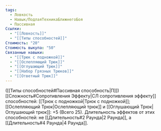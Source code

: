 ```yaml
---
tags:
  - Ловкость
  - Навык/ПодлаяТехникаБлижнегоБоя
  - Пассивная
Ссылки:
  - "[[Ловкость]]"
  - "[[Типы способностей]]"
Стоимость: "20"
Стоимость выкупа: "50"
Связанные навыки:
  - "[[Трюк с подножкой]]"
  - "[[Ослепляющий Трюк]]"
  - "[[Оглушающий Трюк]]"
  - "[[Набор Грязных Трюков]]"
  - "[[Ответный Трюк]]"
---
```

([[Типы способностей#Пассивная способность|П]]) [[Сложность#Cопротивления Эффекту|СЛ сопротивления эффекту]] способностей: [[Трюк с подножкой|Трюк с подножкой]]; [[Ослепляющий Трюк|Ослепляющий трюк]] и [[Оглушающий Трюк|Оглушающий трюк]]: +5 (Всего 25).
Длительность эффектов от этих способностей: не [[Длительность#2 Раунда|2 Раунда]], а [[Длительность#4 Раунда|4 Раунда]]. 